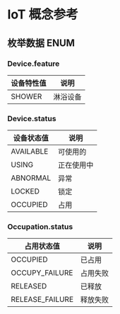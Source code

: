 # IoT 概念参考

## 枚举数据 ENUM

### Device.feature

| 设备特性值          | 说明               |
|------------------- | -------------------|
| SHOWER             | 淋浴设备             |

### Device.status

| 设备状态值           | 说明               |
|------------------- | -------------------|
| AVAILABLE          | 可使用的           |
| USING              | 正在使用中          |
| ABNORMAL           | 异常               |
| LOCKED             | 锁定               |
| OCCUPIED           | 占用               |

### Occupation.status

| 占用状态值           | 说明               |
|------------------- | -------------------|
| OCCUPIED           | 已占用              |
| OCCUPY_FAILURE     | 占用失败             |
| RELEASED           | 已释放              |
| RELEASE_FAILURE    | 释放失败             |
